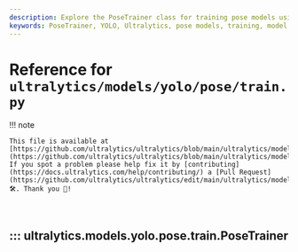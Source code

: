 ```yaml
---
description: Explore the PoseTrainer class for training pose models using YOLO from ultralytics.ultralytics. Includes initialization, model configuration, and plotting methods.
keywords: PoseTrainer, YOLO, Ultralytics, pose models, training, model configuration, deep learning, machine learning, pose estimation
---
```


# Reference for `ultralytics/models/yolo/pose/train.py`

!!! note

    This file is available at [https://github.com/ultralytics/ultralytics/blob/main/ultralytics/models/yolo/pose/train.py](https://github.com/ultralytics/ultralytics/blob/main/ultralytics/models/yolo/pose/train.py). If you spot a problem please help fix it by [contributing](https://docs.ultralytics.com/help/contributing/) a [Pull Request](https://github.com/ultralytics/ultralytics/edit/main/ultralytics/models/yolo/pose/train.py) 🛠️. Thank you 🙏!

<br>

## ::: ultralytics.models.yolo.pose.train.PoseTrainer

<br><br>
